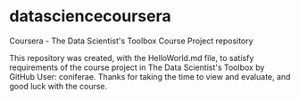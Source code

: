 datasciencecoursera
===================

Coursera - The Data Scientist's Toolbox Course Project repository

This repository was created, with the HelloWorld.md file, to satisfy requirements of the course project in The Data Scientist's Toolbox by GitHub User: coniferae. Thanks for taking the time to view and evaluate, and good luck with the course.
